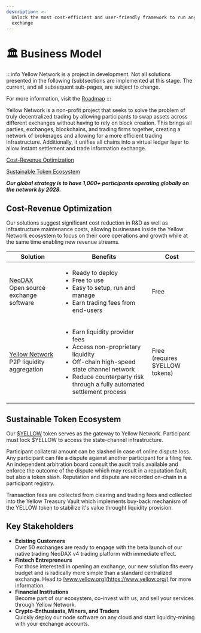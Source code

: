 ```yaml
---
description: >-
  Unlock the most cost-efficient and user-friendly framework to run any crypto 
  exchange
---
```


# 🏛️ Business Model

:::info
Yellow Network is a project in development. Not all solutions presented in the following (sub)sections are implemented at this stage. The current, and all subsequent sub-pages, are subject to change.

For more information, visit the [Roadmap](roadmap.md)
:::

Yellow Network is a non-profit project that seeks to solve the problem of truly decentralized trading by allowing participants to swap assets across different exchanges without having to rely on block creation. This brings all parties, exchanges, blockchains, and trading firms together, creating a network of brokerages and allowing for a more efficient trading infrastructure. Additionally, it unifies all chains into a virtual ledger layer to allow instant settlement and trade information exchange.

[Cost-Revenue Optimization](business-model.md#_8iwurl3m1rx8)[​](https://www.yellow.org/docs/litepaper/business-model#cost-revenue-structure-for-brokers)​

[Sustainable Token Ecosystem](business-model.md#sustainable-token-ecosystem)

_**Our global strategy is to have 1,000+ participants operating globally on the network by 2028.**_

## Cost-Revenue Optimization[​](https://www.yellow.org/docs/litepaper/business-model#cost-revenue-structure-for-brokers)​ <a href="#id-8iwurl3m1rx8" id="id-8iwurl3m1rx8"></a>

Our solutions suggest significant cost reduction in R\&D as well as infrastructure maintenance costs, allowing businesses inside the Yellow Network ecosystem to focus on their core operations and growth while at the same time enabling new revenue streams.

| Solution                                                                                               | Benefits                                                                                                                                                                                                                 | Cost                                     |
| ------------------------------------------------------------------------------------------------------ | ------------------------------------------------------------------------------------------------------------------------------------------------------------------------------------------------------------------------ | ---------------------------------------- |
| <p><a href="https://www.openware.com/product/neodax">NeoDAX</a><br/>Open source exchange software</p> | <ul><li>Ready to deploy </li><li>Free to use</li><li>Easy to setup, run and manage</li><li>Earn trading fees from end-users</li></ul>                                                                                    | Free                                     |
| <p><a href="https://www.yellow.org/">Yellow Network</a><br/>P2P liquidity aggregation</p>               | <ul><li>Earn liquidity provider fees</li><li>Access non-proprietary liquidity</li><li>Off-chain high-speed state channel network</li><li>Reduce counterparty risk through a fully automated settlement process</li></ul> | <p>Free<br/>(requires $YELLOW tokens)</p> |

## Sustainable Token Ecosystem

Our [$YELLOW](../../legacy/usdyellow/tokenomics.md) token serves as the gateway to Yellow Network. Participant must lock $YELLOW to access the state-channel infrastructure.

Participant collateral amount can be slashed in case of online dispute loss. Any participant can file a dispute against another participant for a filing fee. An independent arbitration board consult the audit trails available and enforce the outcome of the dispute which may result in a reputation fault, but also a token slash. Reputation and dispute are recorded on-chain in a participant registry.

Transaction fees are collected from clearing and trading fees and collected into the Yellow Treasury Vault which implements buy-back mechanism of the YELLOW token to stabilize it's value throught liquidity provision.

## Key Stakeholders

* **Existing Customers**\
  Over 50 exchanges are ready to engage with the beta launch of our native trading NeoDAX v4 trading platform with immediate effect.&#x20;
* **Fintech Entrepreneurs**\
  For those interested in opening an exchange, our new solution fits every budget and is radically more simple than a standard centralized exchange. Head to [www.yellow.org](https://www.yellow.org/) for more information.
* **Financial Institutions**\
  Become part of our ecosystem, co-invest with us, and sell your services through Yellow Network.&#x20;
* **Crypto-Enthusiasts, Miners, and Traders**\
  Quickly deploy our node software on any cloud and start liquidity-mining with your exchange accounts.
